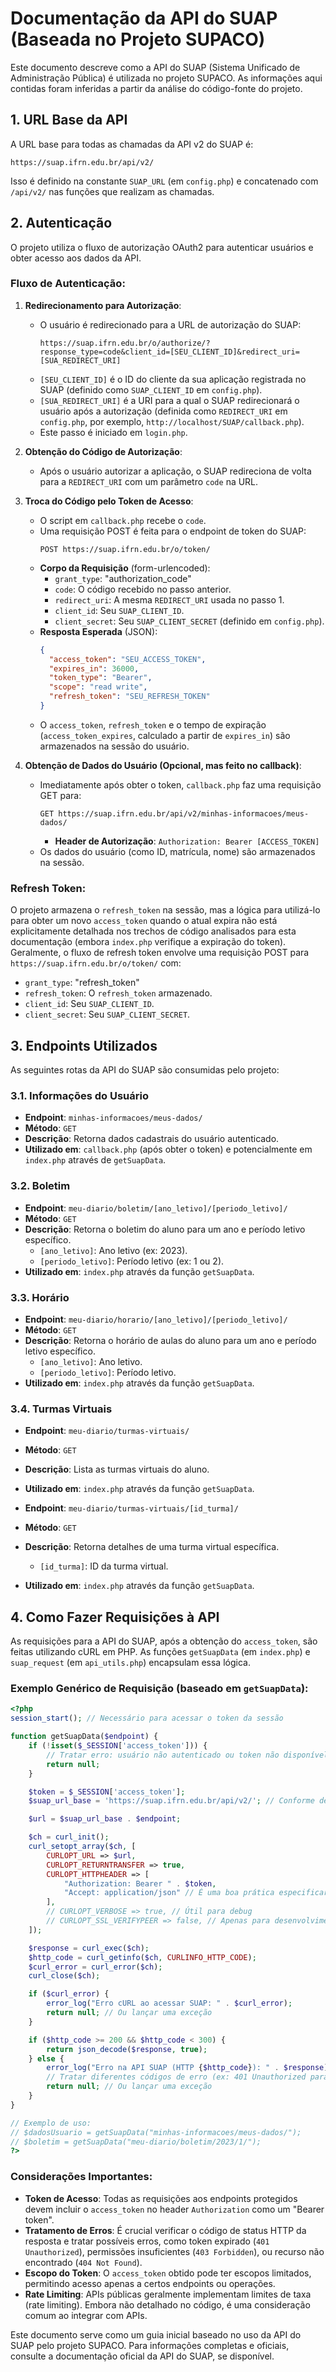 # Documentação da API do SUAP (Baseada no Projeto SUPACO)

Este documento descreve como a API do SUAP (Sistema Unificado de Administração Pública) é utilizada no projeto SUPACO. As informações aqui contidas foram inferidas a partir da análise do código-fonte do projeto.

## 1. URL Base da API

A URL base para todas as chamadas da API v2 do SUAP é:

```
https://suap.ifrn.edu.br/api/v2/
```

Isso é definido na constante `SUAP_URL` (em `config.php`) e concatenado com `/api/v2/` nas funções que realizam as chamadas.

## 2. Autenticação

O projeto utiliza o fluxo de autorização OAuth2 para autenticar usuários e obter acesso aos dados da API.

### Fluxo de Autenticação:

1.  **Redirecionamento para Autorização**:

    - O usuário é redirecionado para a URL de autorização do SUAP:
      ```
      https://suap.ifrn.edu.br/o/authorize/?response_type=code&client_id=[SEU_CLIENT_ID]&redirect_uri=[SUA_REDIRECT_URI]
      ```
    - `[SEU_CLIENT_ID]` é o ID do cliente da sua aplicação registrada no SUAP (definido como `SUAP_CLIENT_ID` em `config.php`).
    - `[SUA_REDIRECT_URI]` é a URI para a qual o SUAP redirecionará o usuário após a autorização (definida como `REDIRECT_URI` em `config.php`, por exemplo, `http://localhost/SUAP/callback.php`).
    - Este passo é iniciado em `login.php`.

2.  **Obtenção do Código de Autorização**:

    - Após o usuário autorizar a aplicação, o SUAP redireciona de volta para a `REDIRECT_URI` com um parâmetro `code` na URL.

3.  **Troca do Código pelo Token de Acesso**:

    - O script em `callback.php` recebe o `code`.
    - Uma requisição POST é feita para o endpoint de token do SUAP:
      ```
      POST https://suap.ifrn.edu.br/o/token/
      ```
    - **Corpo da Requisição** (form-urlencoded):
      - `grant_type`: "authorization_code"
      - `code`: O código recebido no passo anterior.
      - `redirect_uri`: A mesma `REDIRECT_URI` usada no passo 1.
      - `client_id`: Seu `SUAP_CLIENT_ID`.
      - `client_secret`: Seu `SUAP_CLIENT_SECRET` (definido em `config.php`).
    - **Resposta Esperada** (JSON):
      ```json
      {
        "access_token": "SEU_ACCESS_TOKEN",
        "expires_in": 36000,
        "token_type": "Bearer",
        "scope": "read write",
        "refresh_token": "SEU_REFRESH_TOKEN"
      }
      ```
    - O `access_token`, `refresh_token` e o tempo de expiração (`access_token_expires`, calculado a partir de `expires_in`) são armazenados na sessão do usuário.

4.  **Obtenção de Dados do Usuário (Opcional, mas feito no callback)**:
    - Imediatamente após obter o token, `callback.php` faz uma requisição GET para:
      ```
      GET https://suap.ifrn.edu.br/api/v2/minhas-informacoes/meus-dados/
      ```
      - **Header de Autorização**: `Authorization: Bearer [ACCESS_TOKEN]`
    - Os dados do usuário (como ID, matrícula, nome) são armazenados na sessão.

### Refresh Token:

O projeto armazena o `refresh_token` na sessão, mas a lógica para utilizá-lo para obter um novo `access_token` quando o atual expira não está explicitamente detalhada nos trechos de código analisados para esta documentação (embora `index.php` verifique a expiração do token). Geralmente, o fluxo de refresh token envolve uma requisição POST para `https://suap.ifrn.edu.br/o/token/` com:

- `grant_type`: "refresh_token"
- `refresh_token`: O `refresh_token` armazenado.
- `client_id`: Seu `SUAP_CLIENT_ID`.
- `client_secret`: Seu `SUAP_CLIENT_SECRET`.

## 3. Endpoints Utilizados

As seguintes rotas da API do SUAP são consumidas pelo projeto:

### 3.1. Informações do Usuário

- **Endpoint**: `minhas-informacoes/meus-dados/`
- **Método**: `GET`
- **Descrição**: Retorna dados cadastrais do usuário autenticado.
- **Utilizado em**: `callback.php` (após obter o token) e potencialmente em `index.php` através de `getSuapData`.

### 3.2. Boletim

- **Endpoint**: `meu-diario/boletim/[ano_letivo]/[periodo_letivo]/`
- **Método**: `GET`
- **Descrição**: Retorna o boletim do aluno para um ano e período letivo específico.
  - `[ano_letivo]`: Ano letivo (ex: 2023).
  - `[periodo_letivo]`: Período letivo (ex: 1 ou 2).
- **Utilizado em**: `index.php` através da função `getSuapData`.

### 3.3. Horário

- **Endpoint**: `meu-diario/horario/[ano_letivo]/[periodo_letivo]/`
- **Método**: `GET`
- **Descrição**: Retorna o horário de aulas do aluno para um ano e período letivo específico.
  - `[ano_letivo]`: Ano letivo.
  - `[periodo_letivo]`: Período letivo.
- **Utilizado em**: `index.php` através da função `getSuapData`.

### 3.4. Turmas Virtuais

- **Endpoint**: `meu-diario/turmas-virtuais/`
- **Método**: `GET`
- **Descrição**: Lista as turmas virtuais do aluno.
- **Utilizado em**: `index.php` através da função `getSuapData`.

- **Endpoint**: `meu-diario/turmas-virtuais/[id_turma]/`
- **Método**: `GET`
- **Descrição**: Retorna detalhes de uma turma virtual específica.
  - `[id_turma]`: ID da turma virtual.
- **Utilizado em**: `index.php` através da função `getSuapData`.

## 4. Como Fazer Requisições à API

As requisições para a API do SUAP, após a obtenção do `access_token`, são feitas utilizando cURL em PHP. As funções `getSuapData` (em `index.php`) e `suap_request` (em `api_utils.php`) encapsulam essa lógica.

### Exemplo Genérico de Requisição (baseado em `getSuapData`):

```php
<?php
session_start(); // Necessário para acessar o token da sessão

function getSuapData($endpoint) {
    if (!isset($_SESSION['access_token'])) {
        // Tratar erro: usuário não autenticado ou token não disponível
        return null;
    }

    $token = $_SESSION['access_token'];
    $suap_url_base = 'https://suap.ifrn.edu.br/api/v2/'; // Conforme definido em config.php e usado nas chamadas

    $url = $suap_url_base . $endpoint;

    $ch = curl_init();
    curl_setopt_array($ch, [
        CURLOPT_URL => $url,
        CURLOPT_RETURNTRANSFER => true,
        CURLOPT_HTTPHEADER => [
            "Authorization: Bearer " . $token,
            "Accept: application/json" // É uma boa prática especificar o Accept header
        ],
        // CURLOPT_VERBOSE => true, // Útil para debug
        // CURLOPT_SSL_VERIFYPEER => false, // Apenas para desenvolvimento local, se necessário
    ]);

    $response = curl_exec($ch);
    $http_code = curl_getinfo($ch, CURLINFO_HTTP_CODE);
    $curl_error = curl_error($ch);
    curl_close($ch);

    if ($curl_error) {
        error_log("Erro cURL ao acessar SUAP: " . $curl_error);
        return null; // Ou lançar uma exceção
    }

    if ($http_code >= 200 && $http_code < 300) {
        return json_decode($response, true);
    } else {
        error_log("Erro na API SUAP (HTTP {$http_code}): " . $response);
        // Tratar diferentes códigos de erro (ex: 401 Unauthorized para token expirado)
        return null; // Ou lançar uma exceção
    }
}

// Exemplo de uso:
// $dadosUsuario = getSuapData("minhas-informacoes/meus-dados/");
// $boletim = getSuapData("meu-diario/boletim/2023/1/");
?>
```

### Considerações Importantes:

- **Token de Acesso**: Todas as requisições aos endpoints protegidos devem incluir o `access_token` no header `Authorization` como um "Bearer token".
- **Tratamento de Erros**: É crucial verificar o código de status HTTP da resposta e tratar possíveis erros, como token expirado (`401 Unauthorized`), permissões insuficientes (`403 Forbidden`), ou recurso não encontrado (`404 Not Found`).
- **Escopo do Token**: O `access_token` obtido pode ter escopos limitados, permitindo acesso apenas a certos endpoints ou operações.
- **Rate Limiting**: APIs públicas geralmente implementam limites de taxa (rate limiting). Embora não detalhado no código, é uma consideração comum ao integrar com APIs.

Este documento serve como um guia inicial baseado no uso da API do SUAP pelo projeto SUPACO. Para informações completas e oficiais, consulte a documentação oficial da API do SUAP, se disponível.
